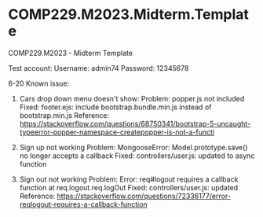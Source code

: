 # COMP229.M2023.Midterm.Template

COMP229.M2023 - Midterm Template

Test account:
Username: admin74
Password: 12345678

6-20 Known issue:

1. Cars drop down menu doesn't show:
   Problem: popper.js not included
   Fixed: footer.ejs: include bootstrap.bundle.min.js instead of bootstrap.min.js
   Reference: https://stackoverflow.com/questions/68750341/bootstrap-5-uncaught-typeerror-popper-namespace-createpopper-is-not-a-functi

2. Sign up not working
   Problem: MongooseError: Model.prototype.save() no longer accepts a callback
   Fixed: controllers/user.js: updated to async function

3. Sign out not working
   Problem: Error: req#logout requires a callback function
   at req.logout.req.logOut
   Fixed: controllers/user.js: updated
   Reference: https://stackoverflow.com/questions/72336177/error-reqlogout-requires-a-callback-function

